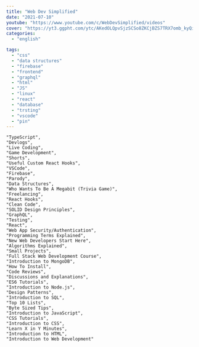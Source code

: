 ```yaml
---
title: "Web Dev Simplified"
date: "2021-07-10"
youtube: "https://www.youtube.com/c/WebDevSimplified/videos"
cover: "https://yt3.ggpht.com/ytc/AKedOLQpvSjzSCSo8ZKCjBZS7TRX7omb_kyQirh2zgEY=s88-c-k-c0x00ffffff-no-rj"
categories:
  - "english"

tags:
  - "css"
  - "data structures"
  - "firebase"
  - "frontend"
  - "graphql"
  - "html"
  - "JS"
  - "linux"
  - "react"
  - "database"
  - "trsting"
  - "vscode"
  - "pin"
---
```


    "TypeScript",
    "Devlogs",
    "Live Coding",
    "Game Development",
    "Shorts",
    "Useful Custom React Hooks",
    "VSCode",
    "Firebase",
    "Parody",
    "Data Structures",
    "Who Wants To Be A Megabit (Trivia Game)",
    "Freelancing",
    "React Hooks",
    "Clean Code",
    "SOLID Design Principles",
    "GraphQL",
    "Testing",
    "React",
    "Web App Security/Authentication",
    "Programming Terms Explained",
    "New Web Developers Start Here",
    "Algorithms Explained",
    "Small Projects",
    "Full Stack Web Development Course",
    "Introduction to MongoDB",
    "How To Install",
    "Code Reviews",
    "Discussions and Explanations",
    "ES6 Tutorials",
    "Introduction to Node.js",
    "Design Patterns",
    "Introduction to SQL",
    "Top 10 Lists",
    "Byte Sized Tips",
    "Introduction to JavaScript",
    "CSS Tutorials",
    "Introduction to CSS",
    "Learn X in Y Minutes",
    "Introduction to HTML",
    "Introduction to Web Development"
